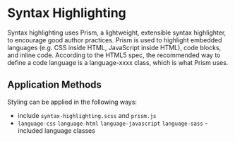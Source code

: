 # Syntax Highlighting

Syntax highlighting uses Prism, a lightweight, extensible syntax highlighter, to encourage good author practices. Prism is used to highlight embedded languages (e.g. CSS inside HTML, JavaScript inside HTML), code blocks, and inline code. According to the HTML5 spec, the recommended way to define a code language is a language-xxxx class, which is what Prism uses. 

## Application Methods

Styling can be applied in the following ways:

* include `syntax-highlighting.scss` and `prism.js` 
* `language-css` `language-html` `language-javascript` `language-sass` - included language classes
